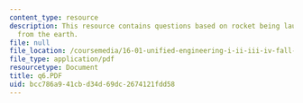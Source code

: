```yaml
---
content_type: resource
description: This resource contains questions based on rocket being launched vertically
  from the earth.
file: null
file_location: /coursemedia/16-01-unified-engineering-i-ii-iii-iv-fall-2005-spring-2006/bcc786a941cbd34d69dc2674121fdd58_q6.PDF
file_type: application/pdf
resourcetype: Document
title: q6.PDF
uid: bcc786a9-41cb-d34d-69dc-2674121fdd58
---
```

